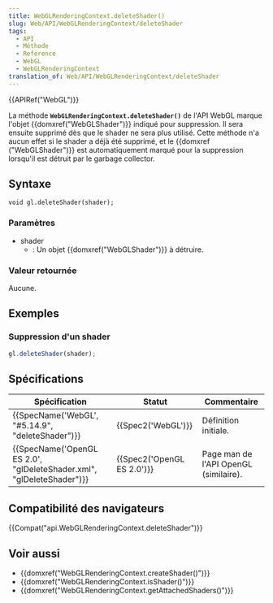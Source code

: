 ```yaml
---
title: WebGLRenderingContext.deleteShader()
slug: Web/API/WebGLRenderingContext/deleteShader
tags:
  - API
  - Méthode
  - Reference
  - WebGL
  - WebGLRenderingContext
translation_of: Web/API/WebGLRenderingContext/deleteShader
---
```

{{APIRef("WebGL")}}

La méthode **`WebGLRenderingContext.deleteShader()`** de l'API WebGL marque l'objet {{domxref("WebGLShader")}} indiqué pour suppression. Il sera ensuite supprimé dès que le shader ne sera plus utilisé. Cette méthode n'a aucun effet si le shader a déjà été supprimé, et le {{domxref ("WebGLShader")}} est automatiquement marqué pour la suppression lorsqu'il est détruit par le garbage collector.

## Syntaxe

    void gl.deleteShader(shader);

### Paramètres

- shader
  - : Un objet {{domxref("WebGLShader")}} à détruire.

### Valeur retournée

Aucune.

## Exemples

### Suppression d'un shader

```js
gl.deleteShader(shader);
```

## Spécifications

| Spécification                                                                                | Statut                               | Commentaire                           |
| -------------------------------------------------------------------------------------------- | ------------------------------------ | ------------------------------------- |
| {{SpecName('WebGL', "#5.14.9", "deleteShader")}}                             | {{Spec2('WebGL')}}             | Définition initiale.                  |
| {{SpecName('OpenGL ES 2.0', "glDeleteShader.xml", "glDeleteShader")}} | {{Spec2('OpenGL ES 2.0')}} | Page man de l'API OpenGL (similaire). |

## Compatibilité des navigateurs

{{Compat("api.WebGLRenderingContext.deleteShader")}}

## Voir aussi

- {{domxref("WebGLRenderingContext.createShader()")}}
- {{domxref("WebGLRenderingContext.isShader()")}}
- {{domxref("WebGLRenderingContext.getAttachedShaders()")}}
